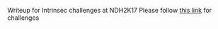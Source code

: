 Writeup for Intrinsec challenges at NDH2K17
Please follow [this link](https://ndh.intrinsec.com/) for challenges
